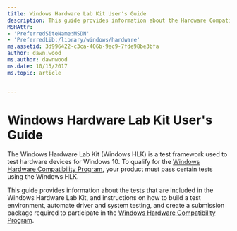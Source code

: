 ```yaml
---
title: Windows Hardware Lab Kit User's Guide
description: This guide provides information about the Hardware Compatibility Program, the tests that are included in the Hardware Lab Kit, and instructions on how to build a test environment, automate driver and system testing, and create a submission package required to obtain a Windows Logo.
MSHAttr:
- 'PreferredSiteName:MSDN'
- 'PreferredLib:/library/windows/hardware'
ms.assetid: 3d996422-c3ca-406b-9ec9-7fde98be3bfa
author: dawn.wood
ms.author: dawnwood
ms.date: 10/15/2017
ms.topic: article


---
```


# Windows Hardware Lab Kit User's Guide


The Windows Hardware Lab Kit (Windows HLK) is a test framework used to test hardware devices for Windows 10. To qualify for the [Windows Hardware Compatibility Program](https://docs.microsoft.com/en-us/windows-hardware/design/compatibility/), your product must pass certain tests using the Windows HLK.

This guide provides information about the tests that are included in the Windows Hardware Lab Kit, and instructions on how to build a test environment, automate driver and system testing, and create a submission package required to participate in the [Windows Hardware Compatibility Program](https://docs.microsoft.com/en-us/windows-hardware/design/compatibility/).


 

 






